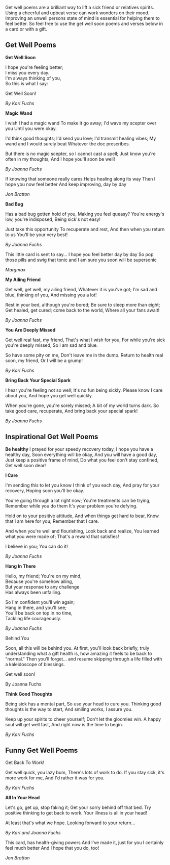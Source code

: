 Get well poems are a brilliant way to lift a sick friend or relatives spirits. Using a cheerful and upbeat verse can work wonders on their mood. Improving an unwell persons state of mind is essential for helping them to feel better. So feel free to use the get well soon poems and verses below in a card or with a gift. 

<h2>Get Well Poems</h2>

<div class="poems">

<strong>Get Well Soon</strong>

<p>I hope you're feeling better;<br>
I miss you every day.<br>
I'm always thinking of you,<br>
So this is what I say:<br></p>
<p>
Get Well Soon!</p>

<i>By Karl Fuchs</i>

</div>

<div class="poems">

<strong>Magic Wand</strong>

I wish I had a magic wand
To make it go away;
I'd wave my scepter over you
Until you were okay.

I'd think good thoughts; I'd send you love;
I'd transmit healing vibes;
My wand and I would surely beat
Whatever the doc prescribes.

But there is no magic scepter, so
I cannot cast a spell;
Just know you're often in my thoughts,
And I hope you'll soon be well!

<i>By Joanna Fuchs</i>

</div>

<div class="poems">

If knowing that someone really cares 
Helps healing along its way 
Then I hope you now feel better 
And keep improving, day by day 

<i>Jon Bratton</i>

</div>


<div class="poems">

<strong>Bad Bug</strong>

Has a bad bug gotten hold of you,
Making you feel queasy?
You're energy's low, you're indisposed,
Being sick's not easy!

Just take this opportunity
To recuperate and rest,
And then when you return to us
You'll be your very best!

<i>By Joanna Fuchs</i>

</div>

<div class="poems">
  
This little card is sent to say...
I hope you feel better day by day
So pop those pills and swig that tonic
and I am sure you soon will be supersonic

<i>Margmax </i>

</div>

<div class="poems">
  
<strong>My Ailing Friend</strong>

Get well, get well, my ailing friend,
Whatever it is you've got;
I'm sad and blue, thinking of you,
And missing you a lot!

Rest in your bed, although you're bored;
Be sure to sleep more than eight;
Get healed, get cured; come back to the world,
Where all your fans await!

<i>By Joanna Fuchs</i>
  
</div>

<div class="poems">
  
<strong>You Are Deeply Missed</strong>

Get well real fast, my friend,
That's what I wish for you,
For while you're sick you're deeply missed,
So I am sad and blue.

So have some pity on me,
Don't leave me in the dump.
Return to health real soon, my friend,
Or I will be a grump!

<i>By Karl Fuchs</i>
  
</div>

<div class="poems">
  
<strong>Bring Back Your Special Spark</strong>

I hear you're feeling not so well;
It's no fun being sickly.
Please know I care about you,
And hope you get well quickly.

When you're gone, you're sorely missed;
A bit of my world turns dark.
So take good care, recuperate,
And bring back your special spark!

<i>By Joanna Fuchs</i>
  
</div>


<h2>Inspirational Get Well Poems</h2>

<div class="poems">
<strong>Be healthy</strong>
I prayed for your speedy recovery today,
I hope you have a healthy day,
Soon everything will be okay,
And you will have a good day,
Just keep a positive frame of mind,
Do what you feel don't stay confined,
Get well soon dear! 
</div>

<div class="poems">
  <p><strong>I Care</strong></p>

<p>I'm sending this to let you know
I think of you each day,
And pray for your recovery,
Hoping soon you'll be okay.</p>

<p>You're going through a lot right now;
You're treatments can be trying;
Remember while you do them
It's your problem you're defying.</p>

<p>Hold on to your positive attitude,
And when things get hard to bear,
Know that I am here for you;
Remember that I care.</p>

<p>And when you're well and flourishing,
Look back and realize,
You learned what you were made of;
That's a reward that satisfies!<p>

<p>I believe in you; You can do it!</p>

<p><i>By Joanna Fuchs</i></p>
  
</div>

<div class="poems">
  <p><strong>Hang In There</strong></p>
  
<p>Hello, my friend; You're on my mind,<br>
Because you're somehow ailing,<br>
But your response to any challenge<br>
Has always been unfailing.</p>
  
<p>So I'm confident you'll win again;<br>
Hang in there, and you'll see;<br>
You'll be back on top in no time,<br>
  Tackling life courageously.</p>

<p><i>By Joanna Fuchs</i></p>
</div>

<div class="poems">
  
Behind You

Soon, all this will be behind you.
At first, you'll look back briefly,
truly understanding what a gift health is,
how amazing it feels to be back to "normal."
Then you'll forget...
and resume skipping through a life
filled with a kaleidoscope of blessings.

Get well soon!

By Joanna Fuchs

</div>

<div class="">

<strong>Think Good Thoughts</strong>

Being sick has a mental part,
So use your head to cure you.
Thinking good thoughts is the way to start,
And smiling works, I assure you.

Keep up your spirits to cheer yourself;
Don't let the gloomies win.
A happy soul will get well fast,
And right now is the time to begin.

<i>By Karl Fuchs</i>

</div>

<h2>Funny Get Well Poems</h2>


<div class="poems">
  
Get Back To Work!

Get well quick, you lazy bum,
There's lots of work to do.
If you stay sick, it's more work for me,
And I'd rather it was for you.

<i>By Karl Fuchs</i>

</div>

<div class="poems">

<strong>All In Your Head</strong>

Let's go, get up, stop faking it;
Get your sorry behind off that bed.
Try positive thinking to get back to work.
Your illness is all in your head!

At least that's what we hope. Looking forward to your return...

<i>By Karl and Joanna Fuchs</i>

</div>

<div class="poems">
  
This card, has health-giving powers 
And I've made it, just for you
I certainly feel much better 
And I hope that you do, too!

<i>Jon Bratton</i>

</div>
  
  



<div class="poems">
  


</div>

